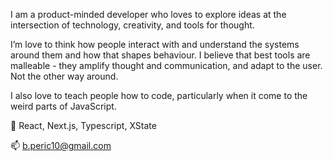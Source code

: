 I am a product-minded developer who loves to explore ideas at the intersection of technology, creativity, and tools for thought.

I’m love to think how people interact with and understand the systems around them and how that shapes behaviour. I believe that best tools are malleable - they amplify thought and communication, and adapt to the user. Not the other way around.

I also love to teach people how to code, particularly when it come to the weird parts of JavaScript.

🔭 React, Next.js, Typescript, XState 

📫 b.peric10@gmail.com

<!--
**barbaraperic/barbaraperic** is a ✨ _special_ ✨ repository because its `README.md` (this file) appears on your GitHub profile.

Here are some ideas to get you started:

- 🔭 I’m currently working on ...
- 🌱 I’m currently learning ...
- 👯 I’m looking to collaborate on ...
- 🤔 I’m looking for help with ...
- 💬 Ask me about ...
- 📫 How to reach me: ...
- 😄 Pronouns: ...
- : ...
-->
